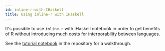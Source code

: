 ```yaml
---
id: inline-r-with-IHaskell
title: Using inline-r with IHaskell
---
```


It's possible to use `inline-r` with IHaskell notebook in order to get
benefits of R without introducing much costs for interporability
between languages.

See the
[tutorial notebook](https://github.com/tweag/HaskellR/blob/master/IHaskell/examples/tutorial-ihaskell-inline-r.ipynb)
in the repository for a walkthrough.
